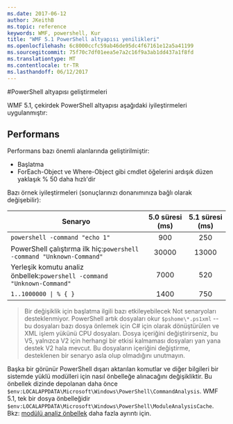 ```yaml
---
ms.date: 2017-06-12
author: JKeithB
ms.topic: reference
keywords: WMF, powershell, Kur
title: "WMF 5.1 PowerShell altyapısı yenilikleri"
ms.openlocfilehash: 6c8000ccfc59ab46de95dc4f67161e12a5a41199
ms.sourcegitcommit: 75f70c7df01eea5e7a2c16f9a3ab1dd437a1f8fd
ms.translationtype: MT
ms.contentlocale: tr-TR
ms.lasthandoff: 06/12/2017
---
```

#<a name="powershell-engine-improvements"></a>PowerShell altyapısı geliştirmeleri

WMF 5.1, çekirdek PowerShell altyapısı aşağıdaki iyileştirmeleri uygulanmıştır:


## <a name="performance"></a>Performans ##

Performans bazı önemli alanlarında geliştirilmiştir:

- Başlatma
- ForEach-Object ve Where-Object gibi cmdlet öğelerini ardışık düzen yaklaşık % 50 daha hızlı'dir 

Bazı örnek iyileştirmeleri (sonuçlarınızı donanımınıza bağlı olarak değişebilir): 

| Senaryo | 5.0 süresi (ms) | 5.1 süresi (ms) |
| -------- | :---------------: | :---------------: |
| `powershell -command "echo 1"` | 900 | 250 |
| PowerShell çalıştırma ilk hiç:`powershell -command "Unknown-Command"` | 30000 | 13000 |
| Yerleşik komutu analiz önbellek:`powershell -command "Unknown-Command"` | 7000 | 520 |
| <code>1..1000000 &#124; % { }</code> | 1400 | 750 |
  
> Bir değişiklik için başlatma ilgili bazı etkileyebilecek Not senaryoları desteklenmiyor. 
> PowerShell artık dosyaları okur `$pshome\*.ps1xml` --bu dosyaları bazı dosya önlemek için C# için olarak dönüştürülen ve XML işlem yükünü CPU dosyaları. 
Dosya içeriğini değiştirirseniz, bu V5, yalnızca V2 için herhangi bir etkisi kalmaması dosyaları yan yana destek V2 hala mevcut. 
Bu dosyaların içeriğini değiştirme, desteklenen bir senaryo asla olup olmadığını unutmayın.

Başka bir görünür PowerShell dışarı aktarılan komutlar ve diğer bilgileri bir sistemde yüklü modülleri için nasıl önbelleğe alınacağını değişikliktir. Bu önbellek dizinde depolanan daha önce `$env:LOCALAPPDATA\Microsoft\Windows\PowerShell\CommandAnalysis`. WMF 5.1, tek bir dosya önbelleğidir `$env:LOCALAPPDATA\Microsoft\Windows\PowerShell\ModuleAnalysisCache`.
Bkz: [modülü analiz önbellek](scenarios-features.md#module-analysis-cache) daha fazla ayrıntı için.

